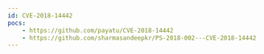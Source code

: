 ```yaml
---
id: CVE-2018-14442
pocs:
    - https://github.com/payatu/CVE-2018-14442
    - https://github.com/sharmasandeepkr/PS-2018-002---CVE-2018-14442
---
```

